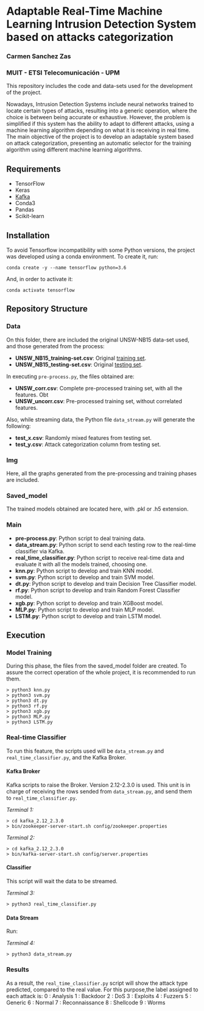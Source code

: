 # Adaptable Real-Time Machine Learning Intrusion Detection System based on attacks categorization

### Carmen Sanchez Zas

### MUIT - ETSI Telecomunicación - UPM

This repository includes the code and data-sets used for the development of the project.

Nowadays, Intrusion Detection Systems include neural networks trained to locate certain types of attacks, resulting into a generic operation, where the choice is between being accurate or exhaustive. 
However, the problem is simplified if this system has the ability to adapt to different attacks, using a machine learning algorithm depending on what it is receiving in real time.
The main objective of the project is to develop an adaptable system based on attack categorization, presenting an automatic selector for the training algorithm using different machine learning algorithms.


## Requirements

- TensorFlow
- Keras
- [Kafka](https://kafka.apache.org/downloads) 
- Conda3
- Pandas
- Scikit-learn

## Installation

To avoid Tensorflow incompatibility with some Python versions, the project was developed using a conda environment.
To create it, run:
 ```
conda create -y --name tensorflow python=3.6
 ```
 And, in order to activate it:
 ```
 conda activate tensorflow
 ```
## Repository Structure

### Data



On this folder, there are included the original UNSW-NB15 data-set used, and those generated from the process:

- **UNSW_NB15_training-set.csv**: Original [training set](https://www.unsw.adfa.edu.au/unsw-canberra-cyber/cybersecurity/ADFA-NB15-Datasets/a%20part%20of%20training%20and%20testing%20set/UNSW_NB15_training-set.csv).
- **UNSW_NB15_testing-set.csv**: Original [testing set](https://www.unsw.adfa.edu.au/unsw-canberra-cyber/cybersecurity/ADFA-NB15-Datasets/a%20part%20of%20training%20and%20testing%20set/UNSW_NB15_testing-set.csv).

In executing `pre-process.py`, the files obtained are:

- **UNSW_corr.csv**: Complete pre-processed training set, with all the features. Obt
- **UNSW_uncorr.csv**: Pre-processed training set, without correlated features.

Also, while streaming data, the Python file `data_stream.py` will generate the following:
- **test_x.csv**: Randomly mixed features from testing set.
- **test_y.csv**: Attack categorization column from testing set.

### Img

Here, all the graphs generated from the pre-processing and training phases are included.

### Saved_model

The trained models obtained are located here, with .pkl or .h5 extension.

### Main

- **pre-process.py**: Python script to deal training data.
- **data_stream.py**: Python script to send each testing row to the real-time classifier via Kafka.
- **real_time_classifier.py**: Python script to receive real-time data and evaluate it with all the models trained, choosing one.
- **knn.py**: Python script to develop and train KNN model.
- **svm.py**: Python script to develop and train SVM model.
- **dt.py**: Python script to develop and train Decision Tree Classifier model.
- **rf.py**: Python script to develop and train Random Forest Classifier model.
- **xgb.py**: Python script to develop and train XGBoost model.
- **MLP.py**: Python script to develop and train MLP model.
- **LSTM.py**: Python script to develop and train LSTM model.

## Execution

### Model Training
During this phase, the files from the saved_model folder are created. To assure the correct operation of the whole project, it is recommended to run them.

```
> python3 knn.py
> python3 svm.py
> python3 dt.py
> python3 rf.py
> python3 xgb.py
> python3 MLP.py
> python3 LSTM.py
```

### Real-time Classifier

To run this feature, the scripts used will be `data_stream.py` and `real_time_classifier.py`, and the Kafka Broker.


#### Kafka Broker

Kafka scripts to raise the Broker. Version 2.12-2.3.0 is used.
This unit is in charge of receiving the rows sended from `data_stream.py`, and send them to `real_time_classifier.py`.

*Terminal 1:* 
```
> cd kafka_2.12_2.3.0
> bin/zookeeper-server-start.sh config/zookeeper.properties 
```

*Terminal 2:*
```
> cd kafka_2.12_2.3.0
> bin/kafka-server-start.sh config/server.properties
```

#### Classifier

This script will wait the data to be streamed.

*Terminal 3:*
```
> python3 real_time_classifier.py
```
#### Data Stream

Run:

*Terminal 4:*
```
> python3 data_stream.py
```
### Results

As a result, the `real_time_classifier.py` script will show the attack type predicted, compared to the real value.
For this purpose,the label assigned to each attack is:
0 :  Analysis
1 :  Backdoor
2 :  DoS
3 :  Exploits
4 :  Fuzzers
5 :  Generic
6 :  Normal
7 :  Reconnaissance
8 :  Shellcode
9 :  Worms


